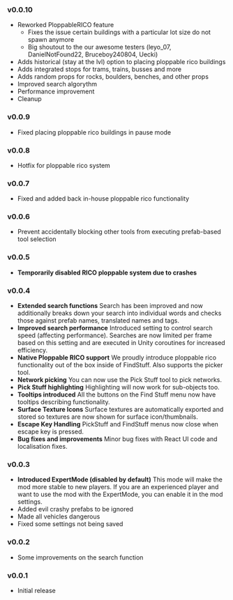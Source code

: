 ### v0.0.10
- Reworked PloppableRICO feature
	- Fixes the issue certain buildings with a particular lot size do not spawn anymore
	- Big shoutout to the our awesome testers (leyo_07, DanielNotFound22, Bruceboy240804, Uecki)
- Adds historical (stay at the lvl) option to placing ploppable rico buildings
- Adds integrated stops for trams, trains, busses and more
- Adds random props for rocks, boulders, benches, and other props
- Improved search algorythm
- Performance improvement
- Cleanup
### v0.0.9
- Fixed placing ploppable rico buildings in pause mode
### v0.0.8
- Hotfix for ploppable rico system
### v0.0.7
- Fixed and added back in-house ploppable rico functionality
### v0.0.6
- Prevent accidentally blocking other tools from executing prefab-based tool selection
### v0.0.5
- **Temporarily disabled RICO ploppable system due to crashes**
### v0.0.4
- **Extended search functions**
	Search has been improved and now additionally breaks down your search into individual words and checks those against prefab names, translated names and tags.
- **Improved search performance**
	Introduced setting to control search speed (affecting performance). Searches are now limited per frame based on this setting and are executed in Unity coroutines for increased efficiency.
- **Native Ploppable RICO support**
	We proudly introduce ploppable rico functionality out of the box inside of FindStuff.
	Also supports the picker tool.
- **Network picking**
	You can now use the Pick Stuff tool to pick networks.
- **Pick Stuff highlighting**
	Highlighting will now work for sub-objects too.
- **Tooltips introduced**
	All the buttons on the Find Stuff menu now have tooltips describing functionality.
- **Surface Texture Icons**
	Surface textures are automatically exported and stored so textures are now shown for surface icon/thumbnails.	
- **Escape Key Handling**
	PickStuff and FindStuff menus now close when escape key is pressed.
- **Bug fixes and improvements**
	Minor bug fixes with React UI code and localisation fixes.	
### v0.0.3
- **Introduced ExpertMode (disabled by default)**
	This mode will make the mod more stable to new players. If you are an experienced player and want to use the mod with the ExpertMode, you can enable it in the mod settings.
- Added evil crashy prefabs to be ignored
- Made all vehicles dangerous
- Fixed some settings not being saved
### v0.0.2
- Some improvements on the search function
### v0.0.1
- Initial release